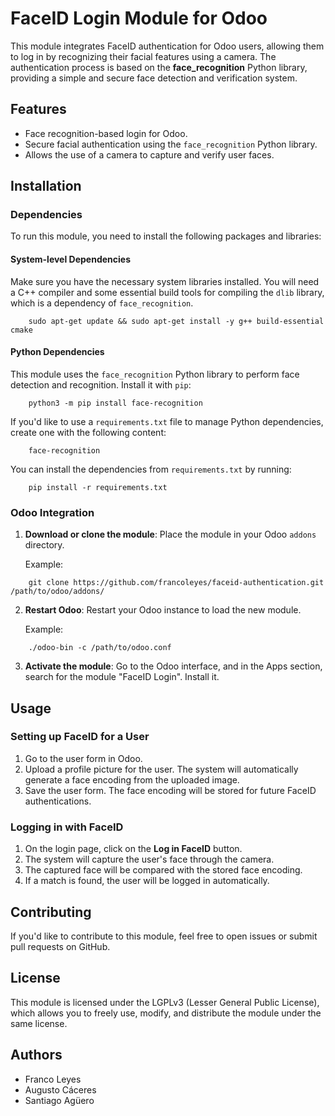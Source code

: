FaceID Login Module for Odoo
=============================

This module integrates FaceID authentication for Odoo users, allowing them to log in by recognizing their facial features using a camera. The authentication process is based on the **face_recognition** Python library, providing a simple and secure face detection and verification system.

Features
--------

- Face recognition-based login for Odoo.
- Secure facial authentication using the `face_recognition` Python library.
- Allows the use of a camera to capture and verify user faces.

Installation
------------

### Dependencies

To run this module, you need to install the following packages and libraries:

#### System-level Dependencies

Make sure you have the necessary system libraries installed. You will need a C++ compiler and some essential build tools for compiling the `dlib` library, which is a dependency of `face_recognition`.

```
    sudo apt-get update && sudo apt-get install -y g++ build-essential cmake
```

#### Python Dependencies

This module uses the `face_recognition` Python library to perform face detection and recognition. Install it with `pip`:

```
    python3 -m pip install face-recognition
```

If you'd like to use a `requirements.txt` file to manage Python dependencies, create one with the following content:

```
    face-recognition
```

You can install the dependencies from `requirements.txt` by running:

```
    pip install -r requirements.txt
```

### Odoo Integration

1. **Download or clone the module**: Place the module in your Odoo `addons` directory.

   Example:

```
    git clone https://github.com/francoleyes/faceid-authentication.git /path/to/odoo/addons/
```

2. **Restart Odoo**: Restart your Odoo instance to load the new module.

   Example:

```
    ./odoo-bin -c /path/to/odoo.conf
```

3. **Activate the module**: Go to the Odoo interface, and in the Apps section, search for the module "FaceID Login". Install it.

Usage
-----

### Setting up FaceID for a User

1. Go to the user form in Odoo.
2. Upload a profile picture for the user. The system will automatically generate a face encoding from the uploaded image.
3. Save the user form. The face encoding will be stored for future FaceID authentications.

### Logging in with FaceID

1. On the login page, click on the **Log in FaceID** button.
2. The system will capture the user's face through the camera.
3. The captured face will be compared with the stored face encoding.
4. If a match is found, the user will be logged in automatically.

Contributing
------------

If you'd like to contribute to this module, feel free to open issues or submit pull requests on GitHub.

License
-------

This module is licensed under the LGPLv3 (Lesser General Public License), which allows you to freely use, modify, and distribute the module under the same license.

Authors
-------

- Franco Leyes
- Augusto Cáceres
- Santiago Agüero
